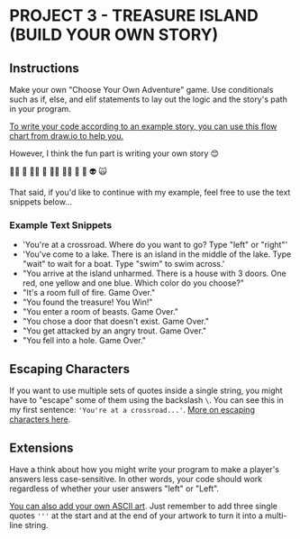 # PROJECT 3 - TREASURE ISLAND (BUILD YOUR OWN STORY)

## Instructions

Make your own "Choose Your Own Adventure" game. Use conditionals such as if, else, and elif statements to lay out the logic and the story's path in your program.

[To write your code according to an example story, you can use this flow chart from draw.io to help you.](https://viewer.diagrams.net/index.html?highlight=0000ff&edit=_blank&layers=1&nav=1&title=Treasure%20Island%20Conditional.drawio#G1oDe4ehjWZipYRsVfeAx2HyB7LCQ8_Fvi)

However, I think the fun part is writing your own story 😊

🧞‍♂️ 🐊 🧙‍♂️ 🧟 🧚‍♂️ 🧝‍♂️ 🥷 🤖 👽 🙀

That said, if you'd like to continue with my example, feel free to use the text snippets below...

### Example Text Snippets

- 'You're at a crossroad. Where do you want to go? Type "left" or "right"'
- 'You've come to a lake. There is an island in the middle of the lake. Type "wait" to wait for a boat. Type "swim" to swim across.'
- "You arrive at the island unharmed. There is a house with 3 doors. One red, one yellow and one blue. Which color do you choose?"
- "It's a room full of fire. Game Over."
- "You found the treasure! You Win!"
- "You enter a room of beasts. Game Over."
- "You chose a door that doesn't exist. Game Over."
- "You get attacked by an angry trout. Game Over."
- "You fell into a hole. Game Over."

## Escaping Characters

If you want to use multiple sets of quotes inside a single string, you might have to "escape" some of them using the backslash `\`. You can see this in my first sentence: `'You're at a crossroad...'`. [More on escaping characters here](https://www.w3schools.com/python/gloss_python_escape_characters.asp).

## Extensions

Have a think about how you might write your program to make a player's answers less case-sensitive. In other words, your code should work regardless of whether your user answers "left" or "Left".

[You can also add your own ASCII art](https://ascii.co.uk/art). Just remember to add three single quotes `'''` at the start and at the end of your artwork to turn it into a multi-line string.
